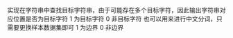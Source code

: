 实现在字符串中查找目标字符串，由于可能存在多个目标字符，因此输出字符串对应位置是否为目标字符
1 为目标字符
0 非目标字符
也可以用来进行中文分词，只需要更换样本数据集即可
1 为边界
0 非边界
